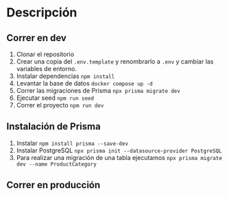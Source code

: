 # Descripción

## Correr en dev

1. Clonar el repositorio
2. Crear una copia del ```.env.template``` y renombrarlo a ```.env``` y cambiar las
variables de entorno.
3. Instalar dependencias ```npm install```
4. Levantar la base de datos ```docker compose up -d```
5. Correr las migraciones de Prisma ```npx prisma migrate dev```
6. Ejecutar seed ```npm run seed```
7. Correr el proyecto ```npm run dev```

## Instalación de Prisma

1. Instalar ```npm install prisma --save-dev```
2. Instalar PostgreSQL ```npx prisma init --datasource-provider PostgreSQL```
3. Para realizar una migración de una tabla ejecutamos ```npx prisma migrate dev --name ProductCategory```


## Correr en producción
